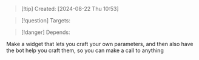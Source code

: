 
>[!tip] Created: [2024-08-22 Thu 10:53]

>[!question] Targets: 

>[!danger] Depends: 

Make a widget that lets you craft your own parameters, and then also have the bot help you craft them, so you can make a call to anything